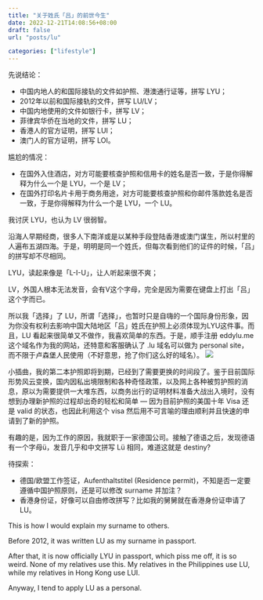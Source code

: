 ```yaml
---
title: "关于姓氏「吕」的前世今生"
date: 2022-12-21T14:08:56+08:00
draft: false
url: "posts/lu"

categories: ["lifestyle"]
---
```


先说结论：

- 中国内地人的和国际接轨的文件如护照、港澳通行证等，拼写 LYU；
- 2012年以前和国际接轨的文件，拼写 LU/LV；
- 中国内地使用的文件如银行卡，拼写 LV；
- 菲律宾华侨在当地的文件，拼写 LU；
- 香港人的官方证明，拼写 LUI；
- 澳门人的官方证明，拼写 LOI。

尴尬的情况：

- 在国外入住酒店，对方可能要核查护照和信用卡的姓名是否一致，于是你得解释为什么一个是 LYU，一个是 LV；
- 在国外打印名片卡用于商务用途，对方可能要核查护照和你邮件落款姓名是否一致，于是你得解释为什么一个是 LYU，一个 LU。

我讨厌 LYU，也认为 LV 很弱智。

沿海人早期经商，很多人下南洋或是以某种手段登陆香港或澳门谋生，所以村里的人遍布五湖四海。于是，明明是同一个姓氏，但每次看到他们的证件的时候，「吕」的拼写却不尽相同。

LYU，读起来像是「L-I-U」，让人听起来很不爽；

LV，外国人根本无法发音，会有V这个字母，完全是因为需要在键盘上打出「吕」这个字而已。

所以我「选择」了 LU，所谓「选择」，也暂时只是自嗨的一个国际身份形象，因为你没有权利去影响中国大陆地区「吕」姓氏在护照上必须体现为LYU这件事。而且，LU 看起来很简单又不做作，我喜欢简单的东西。于是，顺手注册 eddylu.me 这个域名作为我的网站，还特意和客服确认了 .lu 域名可以做为 personal site，而不限于卢森堡人民使用（不好意思，抢了你们这么好的域名）。
![](/img/domainlu.png)

小插曲，我的第二本护照即将到期，已经到了需要更换的时间段了。鉴于目前国际形势风云变换，国内因私出境限制和各种奇怪政策，以及网上各种被剪护照的消息，原以为需要提供一大堆东西，以商务出行的证明材料准备大战出入境时，没有想到办理新护照的过程却出奇的轻松和简单 — 因为目前护照的美国十年 Visa 还是 valid 的状态，也因此利用这个 visa 然后用不可言喻的理由顺利并且快速的申请到了新的护照。

有趣的是，因为工作的原因，我就职于一家德国公司。接触了德语之后，发现德语有一个字母ü，发音几乎和中文拼写 Lü 相同，难道这就是 destiny?

待探索：

- 德国/欧盟工作签证，Aufenthaltstitel (Residence permit)，不知是否一定要遵循中国护照原则，还是可以修改 surname 并加注？
- 香港身份证，好像可以自由修改拼写？比如我的舅舅就在香港身份证申请了 LU。

This is how I would explain my surname to others.

Before 2012, it was written LU as my surname in passport.

After that, it is now officially LYU in passport, which piss me off, it is so weird. None of my relatives use this. My relatives in the Philippines use LU, while my relatives in Hong Kong use LUI.

Anyway, I tend to apply LU as a personal.